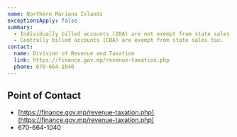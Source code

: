```yaml
---
name: Northern Mariana Islands
exceptionsApply: false
summary:
  - Individually billed accounts (IBA) are not exempt from state sales tax.
  - Centrally billed accounts (CBA) are exempt from state sales tax.
contact:
  name: Division of Revenue and Taxation
  link: https://finance.gov.mp/revenue-taxation.php
  phone: 670-664-1040
---
```


## Point of Contact
- [https://finance.gov.mp/revenue-taxation.php](https://finance.gov.mp/revenue-taxation.php)
- 670-664-1040